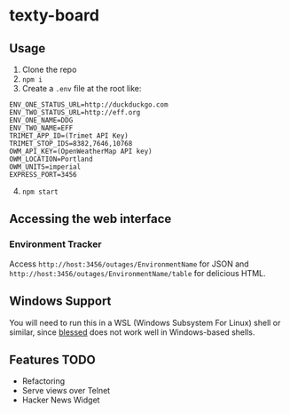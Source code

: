 # texty-board

## Usage

1. Clone the repo
2. `npm i`
3. Create a `.env` file at the root like:
  ```
  ENV_ONE_STATUS_URL=http://duckduckgo.com
  ENV_TWO_STATUS_URL=http://eff.org
  ENV_ONE_NAME=DDG
  ENV_TWO_NAME=EFF
  TRIMET_APP_ID=(Trimet API Key)
  TRIMET_STOP_IDS=8382,7646,10768
  OWM_API_KEY=(OpenWeatherMap API key)
  OWM_LOCATION=Portland
  OWM_UNITS=imperial
  EXPRESS_PORT=3456
  ```
4. `npm start`

## Accessing the web interface
### Environment Tracker
Access `http://host:3456/outages/EnvironmentName` for JSON and `http://host:3456/outages/EnvironmentName/table` for delicious HTML.

## Windows Support
You will need to run this in a WSL (Windows Subsystem For Linux) shell or similar, since [blessed](https://github.com/chjj/blessed) does not work well in Windows-based shells.

## Features TODO

* Refactoring
* Serve views over Telnet
* Hacker News Widget
